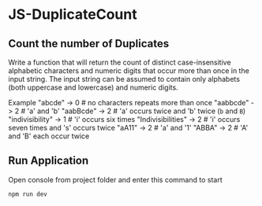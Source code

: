# JS-DuplicateCount

## Count the number of Duplicates

Write a function that will return the count of distinct case-insensitive
alphabetic characters and numeric digits that occur more than once in the input
string. The input string can be assumed to contain only alphabets (both
uppercase and lowercase) and numeric digits.

Example
"abcde" -> 0 # no characters repeats more than once
"aabbcde" -> 2 # 'a' and 'b'
"aabBcde" -> 2 # 'a' occurs twice and 'b' twice (`b` and `B`)
"indivisibility" -> 1 # 'i' occurs six times
"Indivisibilities" -> 2 # 'i' occurs seven times and 's' occurs twice
"aA11" -> 2 # 'a' and '1'
"ABBA" -> 2 # 'A' and 'B' each occur twice

## Run Application

Open console from project folder and enter this command to start
```
npm run dev
```
